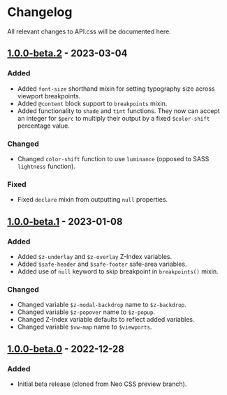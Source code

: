 # Changelog

All relevant changes to API.css will be documented here.

## [1.0.0-beta.2] - 2023-03-04

### Added

- Added `font-size` shorthand mixin for setting typography size across viewport breakpoints.
- Added `@content` block support to `breakpoints` mixin.
- Added functionality to `shade` and `tint` functions. They now can accept an integer for `$perc` to multiply their output by a fixed `$color-shift` percentage value.

### Changed

- Changed `color-shift` function to use `luminance` (opposed to SASS `lightness` function).

### Fixed

- Fixed `declare` mixin from outputting `null` properties.

## [1.0.0-beta.1] - 2023-01-08

### Added

- Added `$z-underlay` and `$z-overlay` Z-Index variables.
- Added `$safe-header` and `$safe-footer` safe-area variables.
- Added use of `null` keyword to skip breakpoint in `breakpoints()` mixin.

### Changed

- Changed variable `$z-modal-backdrop` name to `$z-backdrop`.
- Changed variable `$z-popover` name to `$z-popup`.
- Changed Z-Index variable defaults to reflect added variables.
- Changed variable `$vw-map` name to `$viewports`.

## [1.0.0-beta.0] - 2022-12-28

### Added

- Initial beta release (cloned from Neo CSS preview branch).

[1.0.0-beta.2]: https://github.com/JoshuaSand0val/API.css/releases/tag/v1.0.0-beta.2
[1.0.0-beta.1]: https://github.com/JoshuaSand0val/API.css/releases/tag/v1.0.0-beta.1
[1.0.0-beta.0]: https://github.com/JoshuaSand0val/API.css/releases/tag/v1.0.0-beta.0